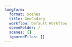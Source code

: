 ```yaml
---
longform:
  format: scenes
  title: GeoCoding
  workflow: Default Workflow
  sceneFolder: /
  scenes: []
  ignoredFiles: []
---
```

